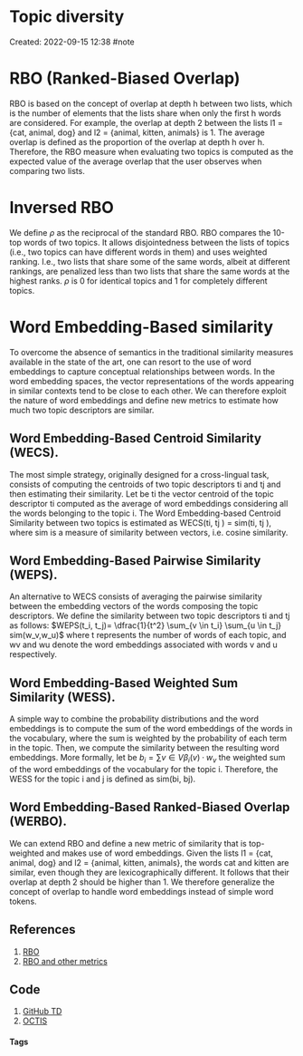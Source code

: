 # Topic diversity
Created: 2022-09-15 12:38
#note

# RBO (Ranked-Biased Overlap)
RBO is based on the concept of overlap at depth h between two lists, which is the number of elements that the lists share when only the first h words are considered. For example, the overlap at depth 2 between the lists l1 = {cat, animal, dog} and l2 = {animal, kitten, animals} is 1. The average overlap is defined as the proportion of the overlap at depth h over h. Therefore, the RBO measure when evaluating two topics is computed as the expected value of the average overlap that the user observes when comparing two lists.
# Inversed RBO
We define $\rho$ as the reciprocal of the standard RBO. RBO compares the 10-top words of two topics. It allows disjointedness between the lists of topics (i.e., two topics can have different words in them) and uses weighted ranking. I.e., two lists that share some of the same words, albeit at different rankings, are penalized less than two lists that share the same words at the highest ranks. $\rho$ is 0 for identical topics and 1 for completely different topics.

# Word Embedding-Based similarity
To overcome the absence of semantics in the traditional similarity measures
available in the state of the art, one can resort to the use of word embeddings to capture conceptual relationships between words. In the word embedding spaces, the vector representations of the words appearing in similar contexts tend to be close to each other. We can therefore exploit the nature of word embeddings and define new metrics to estimate how much two topic descriptors are similar.

## Word Embedding-Based Centroid Similarity (WECS). 
The most simple strategy, originally designed for a cross-lingual task, consists of computing the centroids of two topic descriptors ti and tj and then estimating their similarity. Let be ti the vector centroid of the topic descriptor ti computed as the average of word embeddings considering all the words belonging to the topic i.
The Word Embedding-based Centroid Similarity between two topics is estimated as WECS(ti, tj ) = sim(ti, tj ), where sim is a measure of similarity
between vectors, i.e. cosine similarity.

## Word Embedding-Based Pairwise Similarity (WEPS). 
An alternative to WECS consists of averaging the pairwise similarity between the embedding vectors of the words composing the topic descriptors. We define the similarity between two topic descriptors ti and tj as follows:
$WEPS(t_i, t_j)= \dfrac{1}{t^2} \sum_{v \in t_i} \sum_{u \in t_j} sim(w_v,w_u)$ where t represents the number of words of each topic, and wv and wu denote the word embeddings associated with words v and u respectively.

## Word Embedding-Based Weighted Sum Similarity (WESS). 
A simple way to combine the probability distributions and the word embeddings is to
compute the sum of the word embeddings of the words in the vocabulary, where
the sum is weighted by the probability of each term in the topic. Then, we compute the similarity between the resulting word embeddings.
More formally, let be $b_i= \sum{v \in V} \beta_i(v) · w_v$ the weighted sum of the word embeddings of the vocabulary for the topic i. Therefore, the WESS for the topic i and j is defined as sim(bi, bj).

## Word Embedding-Based Ranked-Biased Overlap (WERBO). 
We can extend RBO and define a new metric of similarity that is top-weighted and
makes use of word embeddings. Given the lists l1 = {cat, animal, dog} and l2 = {animal, kitten, animals}, the words cat and kitten are similar, even though they are lexicographically different. It follows that their overlap at depth 2 should be higher than 1. We therefore generalize the concept of overlap to handle word embeddings instead of simple word tokens.
## References
1. [RBO](https://dl.acm.org/doi/pdf/10.1145/1852102.1852106?casa_token=oKu_SItzVa0AAAAA:HCtnFDz99wg9XYDz-_3HLlXkEIkZMivH4w6BxJdm-Hqd0vxuPTiIg8YTMsWyjnGdiu91Yvlu)
2. [RBO and other metrics](https://link.springer.com/content/pdf/10.1007/978-3-030-80599-9.pdf)

## Code
1. [GitHub TD](https://github.com/silviatti/topic-model-diversity#irbo)
2. [OCTIS](https://github.com/mind-Lab/octis)

#### Tags